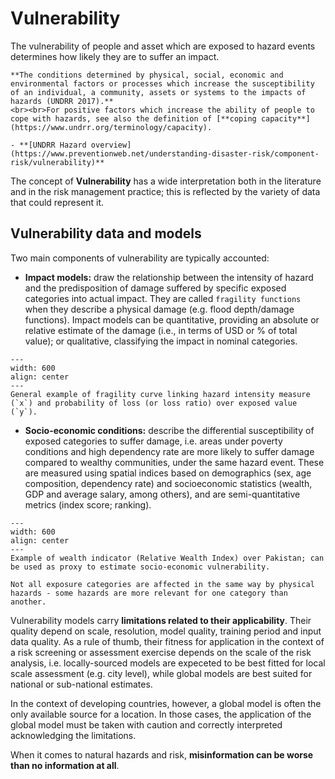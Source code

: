 # Vulnerability

The vulnerability of people and asset which are exposed to hazard events determines how likely they are to suffer an impact. 

```{seealso}
**The conditions determined by physical, social, economic and environmental factors or processes which increase the susceptibility of an individual, a community, assets or systems to the impacts of hazards (UNDRR 2017).**
<br><br>For positive factors which increase the ability of people to cope with hazards, see also the definition of [**coping capacity**](https://www.undrr.org/terminology/capacity).

- **[UNDRR Hazard overview](https://www.preventionweb.net/understanding-disaster-risk/component-risk/vulnerability)**
```

The concept of **Vulnerability** has a wide interpretation both in the literature and in the risk management practice; this is reflected by the variety of data that could represent it.

## Vulnerability data and models

Two main components of vulnerability are typically accounted:

- **Impact models:** draw the relationship between the intensity of hazard and the predisposition of damage suffered by specific exposed categories into actual impact. They are called `fragility functions` when they describe a physical damage (e.g. flood depth/damage functions). Impact models can be quantitative, providing an absolute or relative estimate of the damage (i.e., in terms of USD or % of total value); or qualitative, classifying the impact in nominal categories.

```{figure} images/vln_fragility.jpg
---
width: 600
align: center
---
General example of fragility curve linking hazard intensity measure (`x`) and probability of loss (or loss ratio) over exposed value (`y`).
```
- **Socio-economic conditions:** describe the differential susceptibility of exposed categories to suffer damage, i.e. areas under poverty conditions and high dependency rate are more likely to suffer damage compared to wealthy communities, under the same hazard event. These are measured using spatial indices based on demographics (sex, age composition, dependency rate) and socioeconomic statistics (wealth, GDP and average salary, among others), and are semi-quantitative metrics (index score; ranking).

```{figure} images/vln_rwi.jpg
---
width: 600
align: center
---
Example of wealth indicator (Relative Wealth Index) over Pakistan; can be used as proxy to estimate socio-economic vulnerability.
```

```{note}
Not all exposure categories are affected in the same way by physical hazards - some hazards are more relevant for one category than another.
```

Vulnerability models carry **limitations related to their applicability**. Their quality depend on scale, resolution, model quality, training period and input data quality.
As a rule of thumb, their fitness for application in the context of a risk screening or assessment exercise depends on the scale of the risk analysis, i.e. locally-sourced models are expeceted to be best fitted for local scale assessment (e.g. city level), while global models are best suited for national or sub-national estimates.

In the context of developing countries, however, a global model is often the only available source for a location. In those cases, the application of the global model must be taken with caution and correctly interpreted acknowledging the limitations.

When it comes to natural hazards and risk, **misinformation can be worse than no information at all**.